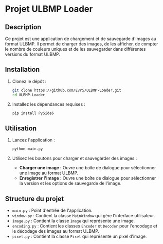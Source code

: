 # Projet ULBMP Loader

## Description

Ce projet est une application de chargement et de sauvegarde d'images au format ULBMP. Il permet de charger des images, de les afficher, de compter le nombre de couleurs uniques et de les sauvegarder dans différentes versions du format ULBMP.

## Installation

1. Clonez le dépôt :

    ```bash
    git clone https://github.com/Evr5/ULBMP-Loader.git
    cd ULBMP-Loader
    ```

2. Installez les dépendances requises :

    ```bash
    pip install PySide6
    ```

## Utilisation

1. Lancez l'application :

    ```bash
    python main.py
    ```

2. Utilisez les boutons pour charger et sauvegarder des images :
    - **Charger une image** : Ouvre une boîte de dialogue pour sélectionner une image au format ULBMP.
    - **Enregistrer l'image** : Ouvre une boîte de dialogue pour sélectionner la version et les options de sauvegarde de l'image.

## Structure du projet

- `main.py` : Point d'entrée de l'application.
- `window.py` : Contient la classe `MainWindow` qui gère l'interface utilisateur.
- `image.py` : Contient la classe `Image` qui représente une image.
- `encoding.py` : Contient les classes `Encoder` et `Decoder` pour l'encodage et le décodage des images au format ULBMP.
- `pixel.py` : Contient la classe `Pixel` qui représente un pixel d'image.
